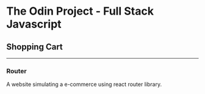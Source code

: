 # The Odin Project - Full Stack Javascript

## Shopping Cart

---

### Router

A website simulating a e-commerce using react router library.

